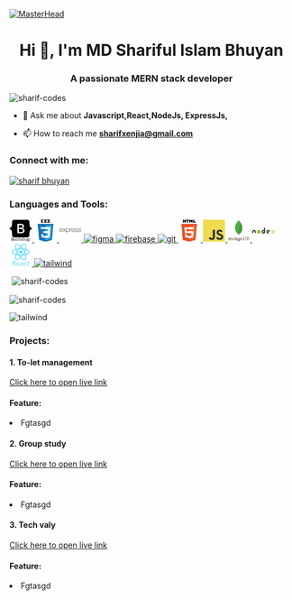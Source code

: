 [![MasterHead](https://i.ibb.co/rt5RyXq/git-Bbannner.jpg)](https://your-profile-link)
<h1 align="center">Hi 👋, I'm MD Shariful Islam Bhuyan</h1>
<h3 align="center">A passionate MERN stack developer</h3>

<p align="left"> <img src="https://komarev.com/ghpvc/?username=sharif-codes&label=Profile%20views&color=0e75b6&style=flat" alt="sharif-codes" /> </p>

- 💬 Ask me about **Javascript,React,NodeJs, ExpressJs,**

- 📫 How to reach me **sharifxenjia@gmail.com**

<h3 align="left">Connect with me:</h3>
<p align="left">
<a href="https://fb.com/sharif bhuyan" target="blank"><img align="center" src="https://raw.githubusercontent.com/rahuldkjain/github-profile-readme-generator/master/src/images/icons/Social/facebook.svg" alt="sharif bhuyan" height="30" width="40" /></a>
</p>

<h3 align="left">Languages and Tools:</h3>
<p align="left"> <a href="https://getbootstrap.com" target="_blank" rel="noreferrer"> <img src="https://raw.githubusercontent.com/devicons/devicon/master/icons/bootstrap/bootstrap-plain-wordmark.svg" alt="bootstrap" width="40" height="40"/> </a> <a href="https://www.w3schools.com/css/" target="_blank" rel="noreferrer"> <img src="https://raw.githubusercontent.com/devicons/devicon/master/icons/css3/css3-original-wordmark.svg" alt="css3" width="40" height="40"/> </a> <a href="https://expressjs.com" target="_blank" rel="noreferrer"> <img src="https://raw.githubusercontent.com/devicons/devicon/master/icons/express/express-original-wordmark.svg" alt="express" width="40" height="40"/> </a> <a href="https://www.figma.com/" target="_blank" rel="noreferrer"> <img src="https://www.vectorlogo.zone/logos/figma/figma-icon.svg" alt="figma" width="40" height="40"/> </a> <a href="https://firebase.google.com/" target="_blank" rel="noreferrer"> <img src="https://www.vectorlogo.zone/logos/firebase/firebase-icon.svg" alt="firebase" width="40" height="40"/> </a> <a href="https://git-scm.com/" target="_blank" rel="noreferrer"> <img src="https://www.vectorlogo.zone/logos/git-scm/git-scm-icon.svg" alt="git" width="40" height="40"/> </a> <a href="https://www.w3.org/html/" target="_blank" rel="noreferrer"> <img src="https://raw.githubusercontent.com/devicons/devicon/master/icons/html5/html5-original-wordmark.svg" alt="html5" width="40" height="40"/> </a> <a href="https://developer.mozilla.org/en-US/docs/Web/JavaScript" target="_blank" rel="noreferrer"> <img src="https://raw.githubusercontent.com/devicons/devicon/master/icons/javascript/javascript-original.svg" alt="javascript" width="40" height="40"/> </a> <a href="https://www.mongodb.com/" target="_blank" rel="noreferrer"> <img src="https://raw.githubusercontent.com/devicons/devicon/master/icons/mongodb/mongodb-original-wordmark.svg" alt="mongodb" width="40" height="40"/> </a> <a href="https://nodejs.org" target="_blank" rel="noreferrer"> <img src="https://raw.githubusercontent.com/devicons/devicon/master/icons/nodejs/nodejs-original-wordmark.svg" alt="nodejs" width="40" height="40"/> </a> <a href="https://reactjs.org/" target="_blank" rel="noreferrer"> <img src="https://raw.githubusercontent.com/devicons/devicon/master/icons/react/react-original-wordmark.svg" alt="react" width="40" height="40"/> </a> <a href="https://tailwindcss.com/" target="_blank" rel="noreferrer"> <img src="https://www.vectorlogo.zone/logos/tailwindcss/tailwindcss-icon.svg" alt="tailwind" width="40" height="40"/> </a> </p>

<p>&nbsp;<img align="center" src="https://github-readme-stats.vercel.app/api?username=sharif-codes&show_icons=true&locale=en" alt="sharif-codes" /></p>

<p><img align="center" src="https://github-readme-streak-stats.herokuapp.com/?user=sharif-codes&" alt="sharif-codes" /></p>
<img src="https://api.githubtrends.io/user/svg/Sharif-codes/langs?time_range=one_year&theme=classic" alt="tailwind"/>
<h3 align="left">Projects:</h3>
<h4 align="left">1. To-let management</h3>
<a href="https://auth-integ-private.web.app/" target="_blank" rel="noreferrer">Click here to open live link</a>
<h4>Feature:</h4>
<li>Fgtasgd</li>
<h4 align="left">2. Group study</h3>
<a href="https://group-study-10c82.web.app/" target="_blank" rel="noreferrer">Click here to open live link</a>
<h4>Feature:</h4>
<li>Fgtasgd</li>
<h4 align="left">3. Tech valy</h3>
<a href="https://tech-valy.web.app/" target="_blank" rel="noreferrer">Click here to open live link</a>
<h4>Feature:</h4>
<li>Fgtasgd</li>





